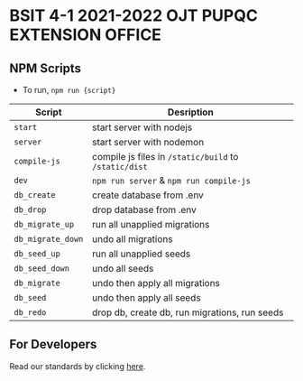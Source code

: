 # BSIT 4-1 2021-2022 OJT PUPQC EXTENSION OFFICE

## NPM Scripts

* To run, `npm run {script}`

|Script| Desription               |
|------|--------------------------|
`start`|start server with nodejs 
`server`|start server with nodemon 
`compile-js`|compile js files in `/static/build` to `/static/dist` 
`dev`|`npm run server` & `npm run compile-js`
`db_create`|create database from .env
`db_drop`|drop database from .env
`db_migrate_up`|run all unapplied migrations
`db_migrate_down`|undo all migrations
`db_seed_up`|run all unapplied seeds
`db_seed_down`|undo all seeds
`db_migrate`|undo then apply all migrations
`db_seed`|undo then apply all seeds
`db_redo`|drop db, create db, run migrations, run seeds

## For Developers

Read our standards by clicking [here](/standards/readme.md).